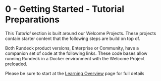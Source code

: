 # 0 - Getting Started - Tutorial Preparations

This *Tutorial* section is built around our Welcome Projects. These projects contain starter content that the following steps are build on top of.

Both Rundeck product versions, Enterprise or Community, have a companion set of code at the following links.  These code bases allow running Rundeck in a Docker environment with the Welcome Project preloaded.

Please be sure to start at the [Learning Overview](/learning) page for full details
